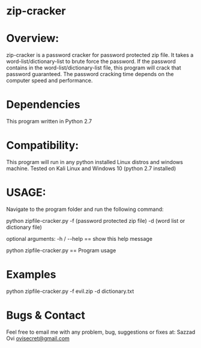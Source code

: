 
# zip-cracker

  Overview:
  ========
zip-cracker is a password cracker for password protected zip file. It takes a word-list/dictionary-list to brute force the password. If the password contains in the word-list/dictionary-list file, this program will crack that password guaranteed. The password cracking time depends on the computer speed and performance.   

Dependencies
========
 This program written in Python 2.7

Compatibility: 
========
This program will run in any python installed Linux distros and windows machine. Tested on Kali Linux and Windows 10 (python 2.7 installed)

 USAGE: 
========
Navigate to the program folder and run the following command:

python zipfile-cracker.py -f (password protected zip file) -d (word list or dictionary file)
 
optional arguments:
  -h /  --help           ==  show this help message 
  
  python zipfile-cracker.py  ==  Program usage

Examples
========
python zipfile-cracker.py -f evil.zip -d dictionary.txt

Bugs & Contact
==============
Feel free to email me with any problem, bug, suggestions or fixes at:
Sazzad Ovi <ovisecret@gmail.com>
